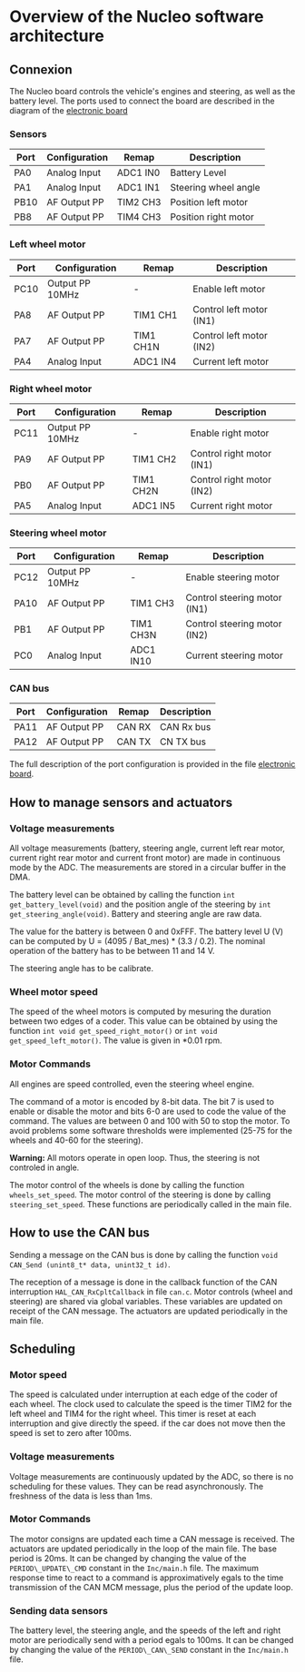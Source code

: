 # Overview of the Nucleo software architecture

## Connexion

The Nucleo board controls the vehicle's engines and steering, as well as the battery level. The ports used to connect the board are described in the diagram of the [electronic board](../../hardware/electronic/electronic_overview.md)

### Sensors
| Port | Configuration | Remap | Description                     |
|------|---------------|-------|---------------------------------|
| PA0  | Analog Input  | ADC1 IN0 |Battery Level             |
| PA1  | Analog Input  | ADC1 IN1 | Steering wheel angle     |
| PB10 | AF Output PP  | TIM2 CH3 | Position left motor |
| PB8 | AF Output PP  | TIM4 CH3 | Position right motor   |

### Left wheel motor
| Port | Configuration | Remap | Description                  |
|------|---------------|-------|------------------------------|
| PC10 | Output PP 10MHz| -        | Enable left motor         |
| PA8  | AF Output PP  | TIM1 CH1 |  Control left motor (IN1) |
| PA7  | AF Output PP  | TIM1 CH1N|  Control left motor (IN2) |
| PA4  | Analog Input  | ADC1 IN4 | Current left motor        |

### Right wheel motor
| Port | Configuration | Remap | Description                  |
|------|---------------|-------|------------------------------|
| PC11 | Output PP 10MHz| -        | Enable right motor         |
| PA9  | AF Output PP  | TIM1 CH2 |  Control right motor (IN1) |
| PB0  | AF Output PP  | TIM1 CH2N|  Control right motor (IN2) |
| PA5  | Analog Input  | ADC1 IN5 | Current right motor        |

### Steering wheel motor
| Port | Configuration | Remap | Description                  |
|------|---------------|-------|------------------------------|
| PC12 | Output PP 10MHz| -       | Enable steering motor         |
| PA10 | AF Output PP  | TIM1 CH3 |  Control steering motor (IN1) |
| PB1  | AF Output PP  | TIM1 CH3N|  Control steering motor (IN2) |
| PC0  | Analog Input  | ADC1 IN10 | Current steering motor      |

### CAN bus
| Port | Configuration | Remap | Description                  |
|------|---------------|-------|------------------------------|
| PA11 | AF Output PP  | CAN RX | CAN Rx bus                  |
| PA12 | AF Output PP  | CAN TX | CN TX bus                   |

The full description of the port configuration is provided in the file [electronic board](../../../nucleo/voiture-elec.txt).

## How to manage sensors and actuators

### Voltage measurements

All voltage measurements (battery, steering angle, current left rear motor, current right rear motor and current front motor)  are made in continuous mode by the ADC. The measurements are stored in a circular buffer in the DMA.

The battery level can be obtained by calling the function `int get_battery_level(void)` and the position angle of the steering by `int get_steering_angle(void)`. Battery and steering angle are raw data.

The value for the battery is between 0 and 0xFFF. The battery level U (V) can be computed by U = (4095 / Bat\_mes) * (3.3 / 0.2). The nominal operation of the battery has to be between 11 and 14 V. 

The steering angle has to be calibrate.

### Wheel motor speed

The speed of the wheel motors is computed by mesuring the duration between two edges of a coder. This value can be obtained by using the function `int void get_speed_right_motor()` or `int void get_speed_left_motor()`. The value is given in *0.01 rpm.


### Motor Commands

All engines are speed controlled, even the steering wheel engine. 

The command of a motor is encoded by 8-bit data. The bit 7 is used to enable or disable the motor and bits 6-0 are used to code the value of the command. The values are between 0 and 100 with 50 to stop the motor. To avoid problems some software thresholds were implemented (25-75 for the wheels and 40-60 for the steering).

**Warning:** All motors operate in open loop. Thus, the steering  is not controled in angle.

The motor control of the wheels is done by calling the function `wheels_set_speed`. The motor control of the steering is done by calling `steering_set_speed`. These functions are periodically called in the main file.


## How to use the CAN bus

Sending a message on the CAN bus is done by calling the function `void CAN_Send (unint8_t* data, unint32_t id)`. 

The reception of a message is done in the callback function of the CAN interruption `HAL_CAN_RxCpltCallback` in file `can.c`. Motor controls (wheel and steering) are shared via global variables. These variables are updated on receipt of the CAN message. The actuators are updated periodically in the main file.

## Scheduling

### Motor speed
The speed is calculated under interruption at each edge of the coder of each wheel. The clock used to calculate the speed is the timer TIM2 for the left wheel and TIM4 for the right wheel. This timer is reset at each interruption and give directly the speed. if the car does not move then the speed is set to zero after 100ms.

### Voltage measurements
Voltage measurements are continuously updated by the ADC, so there is no scheduling for these values. They can be read asynchronously. The freshness of the data is less than 1ms.

### Motor Commands
The motor consigns are updated each time a CAN message is received. The actuators are updated periodically in the loop of the main file. The base period is 20ms. It can be changed by changing the value of the `PERIOD\_UPDATE\_CMD` constant in the `Inc/main.h` file. The maximum response time to react to a command is approximatively egals to the time transmission of the CAN MCM message, plus the period of the update loop.

### Sending data sensors
The battery level, the steering angle, and the speeds of the left and right motor are periodically send with a period egals to 100ms. It can be changed by changing the value of the `PERIOD\_CAN\_SEND` constant in the `Inc/main.h` file.

